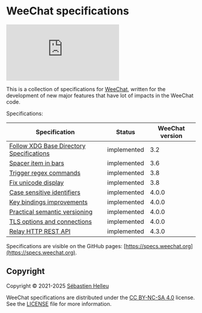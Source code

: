 <!--
SPDX-FileCopyrightText: 2021-2025 Sébastien Helleu <flashcode@flashtux.org>

SPDX-License-Identifier: CC-BY-NC-SA-4.0
-->

# WeeChat specifications

[![REUSE status](https://api.reuse.software/badge/github.com/weechat/specs.weechat.org)](https://api.reuse.software/info/github.com/weechat/specs.weechat.org)

This is a collection of specifications for [WeeChat](https://weechat.org),
written for the development of new major features that have lot of impacts
in the WeeChat code.

Specifications:

Specification                                                                                | Status      | WeeChat version
-------------------------------------------------------------------------------------------- | ----------- | ---------------
[Follow XDG Base Directory Specifications](specs/2021-001-follow-xdg-base-dir-spec.md)       | implemented | 3.2
[Spacer item in bars](specs/2022-001-bar-spacer.md)                                          | implemented | 3.6
[Trigger regex commands](specs/2022-002-trigger-regex-commands.md)                           | implemented | 3.8
[Fix unicode display](specs/2022-003-fix-unicode-display.md)                                 | implemented | 3.8
[Case sensitive identifiers](specs/2023-001-case-sensitive-identifiers.md)                   | implemented | 4.0.0
[Key bindings improvements](specs/2023-002-key-bindings-improvements.md)                     | implemented | 4.0.0
[Practical semantic versioning](specs/2023-003-practical-semantic-versioning.md)             | implemented | 4.0.0
[TLS options and connections](specs/2023-004-tls-options-and-connections.md)                 | implemented | 4.0.0
[Relay HTTP REST API](specs/2023-005-relay-http-rest-api.md)                                 | implemented | 4.3.0

Specifications are visible on the GitHub pages: [https://specs.weechat.org](https://specs.weechat.org).

## Copyright

<!-- REUSE-IgnoreStart -->
Copyright © 2021-2025 [Sébastien Helleu](https://github.com/flashcode)

WeeChat specifications are distributed under the
[CC BY-NC-SA 4.0](https://creativecommons.org/licenses/by-nc-sa/4.0/) license.\
See the [LICENSE](LICENSE) file for more information.
<!-- REUSE-IgnoreEnd -->
